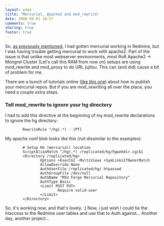 ```yaml
---
layout: page
title: "Mercurial, Apache2 and mod_rewrite"
date: 2008-04-01 18:57
comments: true
sharing: true
footer: true
---
```

So, [as previously mentioned](/blog/2008/04/01/redmine-and-mercurial/), I had gotten mercurial working in Redmine, but I was having trouble getting mercurial to work with apache2.  Part of the issue is that unlike most webserver environments, most RoR Apache2 -> Mongrel Cluster (Let's call this RAM from now on) setups are using mod_rewrite and mod_proxy to do URL jujitsu.  This can (and did) cause a bit of problem for me.
<!--more--> 
There are a bunch of tutorials online ([like this one](http://www.selenic.com/mercurial/wiki/index.cgi/PublishingRepositories)) about how to publish your mercurial repos.  But if you are mod_rewriting all over the place, you need a couple extra steps.

### Tell mod_rewrite to ignore your hg directory ###

I had to add this directive at the beginning of my mod_rewrite declarations to ignore the hg directory:

```
        RewriteRule ^/hg(.*) - [PT]
```

My  apache conf blok looks like this (not dissimilar to the examples):

```
        # Setup HG (mercurial) location
        ScriptAliasMatch ^/hg(.*) /replicated/hg/hgwebdir.cgi$1
        <Directory /replicated/hg>
                Options +ExecCGI -MultiViews +SymLinksIfOwnerMatch
                AllowOverride None
                AuthUserFile /replicated/hg/.htpasswd
                AuthGroupFile /dev/null
                AuthName "MSU Forge Mercurial Repository"
                AuthType Basic
                <Limit POST PUT>
                        Require valid-user
                </Limit>
        </Directory>
```

So, it's working now, and that's lovely. :)  Now, i just wish I could tie the htaccess to the Redmine user tables and use that to Auth against...  Another day, another project...
